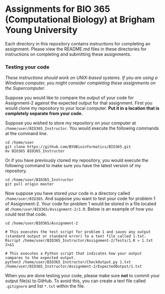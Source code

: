 # Assignments for BIO 365 (Computational Biology) at Brigham Young University

Each directory in this repository contains instructions for completing an assignment. Please view the README.md files in these directories for instructions on completing and submitting these assignments.

### Testing your code

*These instructions should work on UNIX-based systems. If you are using a Windows computer, you might consider completing these assignments on the Supercomputer.*

Suppose you would like to compare the output of your code for Assignment-2 against the expected output for that assignment. First you would clone my repository to your local computer. **Put it in a location that is completely separate from your code.**

Suppose you wished to store my repository on your computer at `/home/user/BIO365_Instructor`. You would execute the following commands at the command line.

```
cd /home/user
git clone https://github.com/BYUBioinformatics/BIO365.git
mv BIO365 BIO365_Instructor
```

Or if you have previously cloned my repository, you would execute the following command to make sure you have the latest version of my repository.

```
cd /home/user/BIO365_Instructor
git pull origin master
```

Now suppose you have stored *your* code in a directory called `/home/user/BIO365`. And suppose you want to test your code for problem 1 of Assignment-2. Your code for problem 1 would be stored in a file located at `/home/user/BIO365/Assignment-2/1.R`. Below is an example of how you could test that code.

```
cd /home/user/BIO365/Assignment-2

# This executes the test script for problem 1 and saves any output (standard output or standard error) to a text file called 1.txt.
Rscript /home/user/BIO365_Instructor/Assignment-2/Tests/1.R > 1.txt 2>&1

# This executes a Python script that indicates how your output compares to the expected output.
python3 /home/user/BIO365_Instructor/CheckOutput.py 1.txt /home/user/BIO365_Instructor/Assignment-2/ExpectedOutput/1.txt
```

When you are done testing your code, please make sure **not** to commit your output file(s) to GitHub. To avoid this, you can create a text file called `.gitignore` and list `*.txt` within the file.